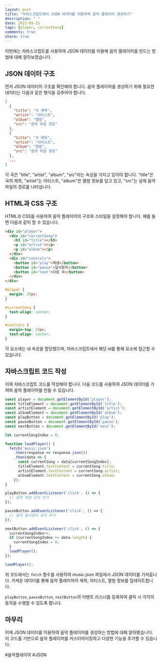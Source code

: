 ```yaml
---
layout: post
title: "자바스크립트에서 JSON 데이터를 이용하여 음악 플레이어 생성하기"
description: " "
date: 2023-09-15
tags: [player, currentSong]
comments: true
share: true
---
```


이번에는 자바스크립트를 사용하여 JSON 데이터를 이용해 음악 플레이어를 만드는 방법에 대해 알아보겠습니다.

## JSON 데이터 구조

먼저 JSON 데이터의 구조를 확인해야 합니다. 음악 플레이어를 생성하기 위해 필요한 데이터는 다음과 같은 형식을 갖추어야 합니다.

```json
[
  {
    "title": "곡 제목",
    "artist": "아티스트",
    "album": "앨범",
    "src": "음악 파일 경로"
  },
  {
    "title": "곡 제목",
    "artist": "아티스트",
    "album": "앨범",
    "src": "음악 파일 경로"
  },
  ...
]
```

각 곡은 "title", "artist", "album", "src"라는 속성을 가지고 있어야 합니다. "title"은 곡의 제목, "artist"는 아티스트, "album"은 앨범 정보를 담고 있고, "src"는 실제 음악 파일의 경로를 나타냅니다.

## HTML과 CSS 구조

HTML과 CSS를 사용하여 음악 플레이어의 구조와 스타일을 설정해야 합니다. 예를 들면 다음과 같이 할 수 있습니다.

```html
<div id="player">
  <div id="currentSong">
    <h3 id="title"></h3>
    <p id="artist"></p>
    <p id="album"></p>
  </div>
  <div id="controls">
    <button id="play">재생</button>
    <button id="pause">일시정지</button>
    <button id="next">다음 곡</button>
  </div>
</div>
```

```css
#player {
  margin: 20px;
}

#currentSong {
  text-align: center;
}

#controls {
  margin-top: 20px;
  text-align: center;
}
```

각 요소에는 id 속성을 할당했으며, 자바스크립트에서 해당 id를 통해 요소에 접근할 수 있습니다.

## 자바스크립트 코드 작성

이제 자바스크립트 코드를 작성해야 합니다. 다음 코드를 사용하여 JSON 데이터를 가져와 음악 플레이어를 만들 수 있습니다.

```javascript
const player = document.getElementById('player');
const titleElement = document.getElementById('title');
const artistElement = document.getElementById('artist');
const albumElement = document.getElementById('album');
const playButton = document.getElementById('play');
const pauseButton = document.getElementById('pause');
const nextButton = document.getElementById('next');

let currentSongIndex = 0;

function loadPlayer() {
  fetch('music.json')
    .then(response => response.json())
    .then(data => {
      const currentSong = data[currentSongIndex];
      titleElement.textContent = currentSong.title;
      artistElement.textContent = currentSong.artist;
      albumElement.textContent = currentSong.album;
    });
}

playButton.addEventListener('click', () => {
  // 음악 재생 로직 추가
});

pauseButton.addEventListener('click', () => {
  // 음악 일시정지 로직 추가
});

nextButton.addEventListener('click', () => {
  currentSongIndex++;
  if (currentSongIndex >= data.length) {
    currentSongIndex = 0;
  }
  loadPlayer();
});

loadPlayer();
```

위 코드에서는 `fetch` 함수를 사용하여 music.json 파일에서 JSON 데이터를 가져옵니다. 가져온 데이터를 통해 음악 플레이어의 제목, 아티스트, 앨범 정보를 업데이트합니다.

`playButton`, `pauseButton`, `nextButton`의 이벤트 리스너를 등록하여 클릭 시 각각의 동작을 수행할 수 있도록 합니다.

## 마무리

이제 JSON 데이터를 이용하여 음악 플레이어를 생성하는 방법에 대해 알아봤습니다. 이 코드를 기반으로 음악 플레이어를 커스터마이징하고 다양한 기능을 추가할 수 있습니다.

#음악플레이어 #JSON